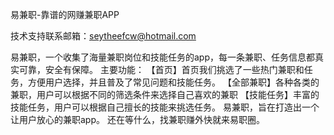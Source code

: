 易兼职-靠谱的网赚兼职APP

技术支持联系邮箱：seytheefcw@hotmail.com

易兼职，一个收集了海量兼职岗位和技能任务的app，每一条兼职、任务信息都真实可靠，安全有保障。
主要功能：
【首页】首页我们挑选了一些热门兼职和任务，方便用户选择，并且普及了常见问题和技能任务。
【全部兼职】各种各类的兼职，用户可以根据不同的筛选条件来选择自己喜欢的兼职
【技能任务】丰富的技能任务，用户可以根据自己擅长的技能来挑选任务。
易兼职，旨在打造出一个让用户放心的兼职app。
还在等什么，找兼职赚外快就来易职圈。
